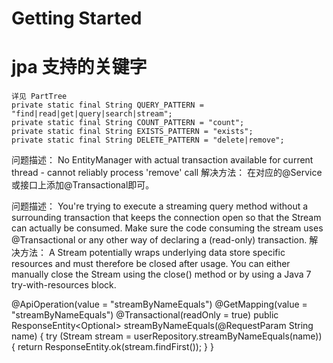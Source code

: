 # Getting Started

# jpa 支持的关键字
    详见 PartTree
	private static final String QUERY_PATTERN = "find|read|get|query|search|stream";
	private static final String COUNT_PATTERN = "count";
	private static final String EXISTS_PATTERN = "exists";
	private static final String DELETE_PATTERN = "delete|remove";


问题描述：
No EntityManager with actual transaction available for current thread - cannot reliably process 'remove' call
解决方法：
在对应的@Service或接口上添加@Transactional即可。

问题描述：
You're trying to execute a streaming query method without a surrounding transaction that keeps the connection open so that the Stream can actually be consumed. Make sure the code consuming the stream uses @Transactional or any other way of declaring a (read-only) transaction.
解决方法：
A Stream potentially wraps underlying data store specific resources and must therefore be closed after usage. You can either manually close the Stream using the close() method or by using a Java 7 try-with-resources block.

@ApiOperation(value = "streamByNameEquals")
@GetMapping(value = "streamByNameEquals")
@Transactional(readOnly = true)
public ResponseEntity<Optional<User>> streamByNameEquals(@RequestParam String name) {
try (Stream<User> stream = userRepository.streamByNameEquals(name)) {
return ResponseEntity.ok(stream.findFirst());
} }
